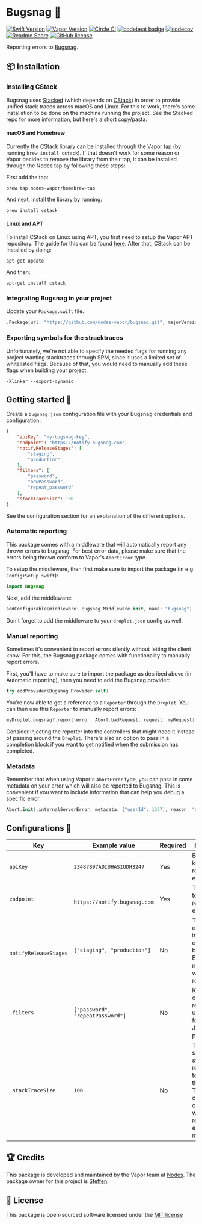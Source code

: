 # Bugsnag 🐛
[![Swift Version](https://img.shields.io/badge/Swift-3-brightgreen.svg)](http://swift.org)
[![Vapor Version](https://img.shields.io/badge/Vapor-2-F6CBCA.svg)](http://vapor.codes)
[![Circle CI](https://circleci.com/gh/nodes-vapor/bugsnag/tree/master.svg?style=shield)](https://circleci.com/gh/nodes-vapor/bugsnag)
[![codebeat badge](https://codebeat.co/badges/e93cc2d5-7365-4916-bc92-3f6bb39b18f4)](https://codebeat.co/projects/github-com-nodes-vapor-bugsnag-master)
[![codecov](https://codecov.io/gh/nodes-vapor/bugsnag/branch/master/graph/badge.svg)](https://codecov.io/gh/nodes-vapor/bugsnag)
[![Readme Score](http://readme-score-api.herokuapp.com/score.svg?url=https://github.com/nodes-vapor/bugsnag)](http://clayallsopp.github.io/readme-score?url=https://github.com/nodes-vapor/bugsnag)
[![GitHub license](https://img.shields.io/badge/license-MIT-blue.svg)](https://raw.githubusercontent.com/nodes-vapor/bugsnag/master/LICENSE)


Reporting errors to [Bugsnag](https://www.bugsnag.com/).

## 📦 Installation

### Installing CStack

Bugsnag uses [Stacked](https://github.com/nodes-vapor/stacked) (which depends on [CStack](https://github.com/nodes-vapor/cstack)) in order to provide unified stack traces across macOS and Linux. For this to work, there's some installation to be done on the machine running the project. See the Stacked repo for more information, but here's a short copy/pasta:

#### macOS and Homebrew

Currently the CStack library can be installed through the Vapor tap (by running `brew install cstack`). If that doesn't work for some reason or Vapor decides to remove the library from their tap, it can be installed through the Nodes tap by following these steps:

First add the tap:

```
brew tap nodes-vapor/homebrew-tap
```

And next, install the library by running:

```
brew install cstack
```

#### Linux and APT

To install CStack on Linux using APT, you first need to setup the Vapor APT repository. The guide for this can be found [here](https://github.com/vapor/apt). After that, CStack can be installed by doing:

```
apt-get update
```

And then:

```
apt-get install cstack
```

### Integrating Bugsnag in your project

Update your `Package.swift` file.

```swift
.Package(url: "https://github.com/nodes-vapor/bugsnag.git", majorVersion: 2)
```

### Exporting symbols for the stracktraces

Unfortunately, we're not able to specify the needed flags for running any project wanting stacktraces through SPM, since it uses a limited set of whitelisted flags. Because of that, you would need to manually add these flags when building your project:

```
-Xlinker --export-dynamic
```


## Getting started 🚀

Create a `bugsnag.json` configuration file with your Bugsnag credentials and configuration.

```json
{
    "apiKey": "my-bugsnag-key",
  	"endpoint": "https://notify.bugsnag.com",
    "notifyReleaseStages": [
        "staging",
        "production"
    ],
    "filters": [
        "password",
        "newPassword",
        "repeat_password"
    ],
    "stackTraceSize": 100
}
```

See the configuration section for an explanation of the different options.

### Automatic reporting

This package comes with a middleware that will automatically report any thrown errors to bugsnag. For best error data, please make sure that the errors being thrown conform to Vapor's `AbortError` type. 

To setup the middleware, then first make sure to import the package (in e.g. `Config+Setup.swift`):

```Swift
import Bugsnag
```

Next, add the middleware:

```swift
addConfigurable(middleware: Bugsnag.Middleware.init, name: "bugsnag")
```

Don't forget to add the middleware to your `droplet.json` config as well.

### Manual reporting

Sometimes it's convenient to report errors silently without letting the client know. For this, the Bugsnag package comes with functionality to manually report errors.

First, you'll have to make sure to import the package as desribed above (in Automatic reporting), then you need to add the Bugsnag provider:

```swift
try addProvider(Bugsnag.Provider.self)
```

You're now able to get a reference to a `Reporter` through the `Droplet`. You can then use this `Reporter` to manually report errors:

```swift
myDroplet.bugsnag?.report(error: Abort.badRequest, request: myRequest)
```

Consider injecting the reporter into the controllers that might need it instead of passing around the `Droplet`. There's also an option to pass in a completion block if you want to get notified when the submission has completed.

### Metadata

Remember that when using Vapor's `AbortError` type, you can pass in some metadata on your error which will also be reported to Bugsnag. This is convenient if you want to include information that can help you debug a specific error.

```swift
Abort.init(.internalServerError, metadata: ["userId": 1337], reason: "User failed to login.")
```



## Configurations 🔧

| Key                    | Example value                    | Required | Description                              |
| ---------------------- | -------------------------------- | -------- | ---------------------------------------- |
| `apiKey`               | `23487897ADIUHASIUDH3247`        | Yes      | Bugsnag API key for reporting errors.    |
| `endpoint`             | ` https://notify.bugsnag.com`    | Yes      | The endpoint to hit when reporting errors. |
| ` notifyReleaseStages` | `["staging", "production"]`      | No       | The environments in which errors should be reported. Environments not in the list will not report errors. |
| ` filters`             | `["password", "repeatPassword"]` | No       | Keys to filter out from a requests url-, query-, form and JSON parameters. |
| ` stackTraceSize`      | `100`                            | No       | The default size of the stacktrace to report together with the error. This value can be overruled when reporting errors manually. |


## 🏆 Credits

This package is developed and maintained by the Vapor team at [Nodes](https://www.nodesagency.com).
The package owner for this project is [Steffen](https://github.com/steffendsommer).


## 📄 License

This package is open-sourced software licensed under the [MIT license](http://opensource.org/licenses/MIT)
